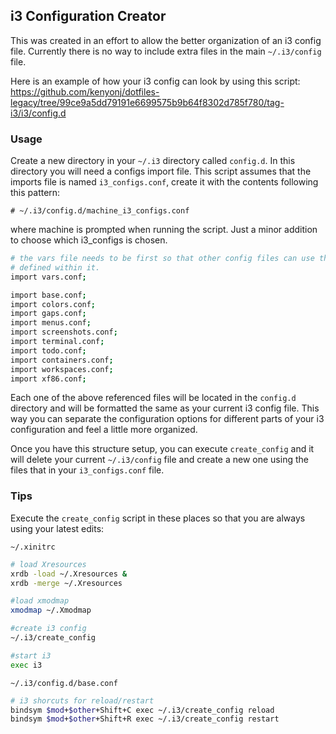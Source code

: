 ## i3 Configuration Creator

This was created in an effort to allow the better organization of an i3 config
file. Currently there is no way to include extra files in the main
`~/.i3/config` file.

Here is an example of how your i3 config can look by using this script:
https://github.com/kenyonj/dotfiles-legacy/tree/99ce9a5dd79191e6699575b9b64f8302d785f780/tag-i3/i3/config.d

### Usage

Create a new directory in your `~/.i3` directory called `config.d`. In this
directory you will need a configs import file. This script assumes that the
imports file is named `i3_configs.conf`, create it with the contents following
this pattern:


`# ~/.i3/config.d/machine_i3_configs.conf`

where machine is prompted when running the script. Just a minor addition to choose which i3\_configs is chosen.

```bash
# the vars file needs to be first so that other config files can use the vars
# defined within it.
import vars.conf;

import base.conf;
import colors.conf;
import gaps.conf;
import menus.conf;
import screenshots.conf;
import terminal.conf;
import todo.conf;
import containers.conf;
import workspaces.conf;
import xf86.conf;
```

Each one of the above referenced files will be located in the `config.d`
directory and will be formatted the same as your current i3 config file. This
way you can separate the configuration options for different parts of your i3
configuration and feel a little more organized.

Once you have this structure setup, you can execute `create_config` and it will
delete your current `~/.i3/config` file and create a new one using the files
that in your `i3_configs.conf` file.


### Tips

Execute the `create_config` script in these places so that you are always using
your latest edits:

`~/.xinitrc`

```bash
# load Xresources
xrdb -load ~/.Xresources &
xrdb -merge ~/.Xresources

#load xmodmap
xmodmap ~/.Xmodmap

#create i3 config
~/.i3/create_config

#start i3
exec i3
```

`~/.i3/config.d/base.conf`

```bash
# i3 shorcuts for reload/restart
bindsym $mod+$other+Shift+C exec ~/.i3/create_config reload
bindsym $mod+$other+Shift+R exec ~/.i3/create_config restart
```
